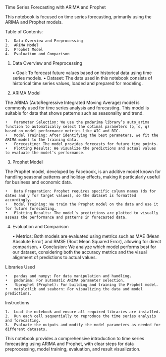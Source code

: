 Time Series Forecasting with ARIMA and Prophet

This notebook is focused on time series forecasting, primarily using the ARIMA and Prophet models.

Table of Contents:

	1.	Data Overview and Preprocessing
	2.	ARIMA Model
	3.	Prophet Model
	4.	Evaluation and Comparison

1. Data Overview and Preprocessing 

	•	Goal: To forecast future values based on historical data using time series models.
	•	Dataset: The data used in this notebook consists of historical time series values, loaded and prepared for modeling.

2. ARIMA Model 

The ARIMA (AutoRegressive Integrated Moving Average) model is commonly used for time series analysis and forecasting. This model is suitable for data that shows patterns such as seasonality and trend.

	•	Parameter Selection: We use the pmdarima library’s auto_arima function to automatically select the optimal parameters (p, d, q) based on model performance metrics like AIC and BIC.
	•	Model Training: After identifying the best parameters, we fit the ARIMA model to the training data.
	•	Forecasting: The model provides forecasts for future time points.
	•	Plotting Results: We visualize the predictions and actual values to evaluate the model’s performance.

3. Prophet Model 

The Prophet model, developed by Facebook, is an additive model known for handling seasonal patterns and holiday effects, making it particularly useful for business and economic data.

	•	Data Preparation: Prophet requires specific column names (ds for dates and y for target values), so the dataset is formatted accordingly.
	•	Model Training: We train the Prophet model on the data and use it for future forecasting.
	•	Plotting Results: The model’s predictions are plotted to visually assess the performance and patterns in forecasted data.

4. Evaluation and Comparison 

	•	Metrics: Both models are evaluated using metrics such as MAE (Mean Absolute Error) and RMSE (Root Mean Squared Error), allowing for direct comparison.
	•	Conclusion: We analyze which model performs best for our dataset, considering both the accuracy metrics and the visual alignment of predictions to actual values.

Libraries Used

	•	pandas and numpy: For data manipulation and handling.
	•	pmdarima: For automatic ARIMA parameter selection.
	•	fbprophet (Prophet): For building and training the Prophet model.
	•	matplotlib and seaborn: For visualizing the data and model predictions.

Instructions

	1.	Load the notebook and ensure all required libraries are installed.
	2.	Run each cell sequentially to reproduce the time series analysis and forecasting.
	3.	Evaluate the outputs and modify the model parameters as needed for different datasets.

This notebook provides a comprehensive introduction to time series forecasting using ARIMA and Prophet, with clear steps for data preprocessing, model training, evaluation, and result visualization.